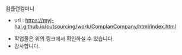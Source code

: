 컴플랜컴퍼니
- url : https://myj-hal.github.io/outsourcing/work/ComplanCompany/html/index.html

* 작업물은 위의 링크에서 확인하실 수 있습니다.
* 감사합니다.

